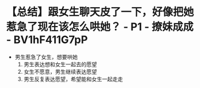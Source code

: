 # 【总结】跟女生聊天皮了一下，好像把她惹急了现在该怎么哄她？ - P1 - 撩妹成成 - BV1hF411G7pP

-   男生惹急了女生，想要哄她
    1.  男生表达想和女生一起去的愿望
    2.  女生不愿意，男生继续表达愿望
    3.  男生反复表达愿望，希望能和女生一起走走